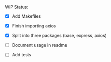 
WIP Status:

- [x] Add Makefiles
- [x] Finish importing axios
- [x] Split into three packages (base, express, axios)
- [ ] Document usage in readme
- [ ] Add tests

